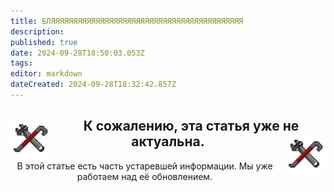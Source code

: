 ```yaml
---
title: БЛЯЯЯЯЯЯЯЯЯЯЯЯЯЯЯЯЯЯЯЯЯЯЯЯЯЯЯЯЯЯЯЯЯЯЯЯЯЯЯЯЯЯЯ
description: 
published: true
date: 2024-09-28T18:50:03.053Z
tags: 
editor: markdown
dateCreated: 2024-09-28T18:32:42.857Z
---
```


<center>
<div class="warning-banner">
  <h2> <img src="/guides/engineering.png" style="float: left; margin-right: 10px;">К сожалению, эта статья уже не актуальна.  <img src="/guides/engineering.png" style="float: right; margin-left: 10px;"></h2>
  <p>В этой статье есть часть устаревшей информации. Мы уже работаем над её обновлением.</p><p>
</div>
</center>